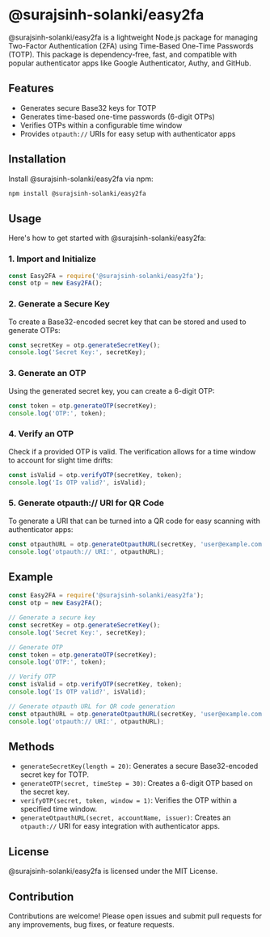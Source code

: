 # @surajsinh-solanki/easy2fa

@surajsinh-solanki/easy2fa is a lightweight Node.js package for managing Two-Factor Authentication (2FA) using Time-Based One-Time Passwords (TOTP). This package is dependency-free, fast, and compatible with popular authenticator apps like Google Authenticator, Authy, and GitHub.

## Features

- Generates secure Base32 keys for TOTP
- Generates time-based one-time passwords (6-digit OTPs)
- Verifies OTPs within a configurable time window
- Provides `otpauth://` URIs for easy setup with authenticator apps

## Installation

Install @surajsinh-solanki/easy2fa via npm:

```bash
npm install @surajsinh-solanki/easy2fa
```

## Usage

Here's how to get started with @surajsinh-solanki/easy2fa:

### 1. Import and Initialize

```javascript
const Easy2FA = require('@surajsinh-solanki/easy2fa');
const otp = new Easy2FA();
```

### 2. Generate a Secure Key

To create a Base32-encoded secret key that can be stored and used to generate OTPs:

```javascript
const secretKey = otp.generateSecretKey();
console.log('Secret Key:', secretKey);
```

### 3. Generate an OTP

Using the generated secret key, you can create a 6-digit OTP:

```javascript
const token = otp.generateOTP(secretKey);
console.log('OTP:', token);
```

### 4. Verify an OTP

Check if a provided OTP is valid. The verification allows for a time window to account for slight time drifts:

```javascript
const isValid = otp.verifyOTP(secretKey, token);
console.log('Is OTP valid?', isValid);
```

### 5. Generate otpauth:// URI for QR Code

To generate a URI that can be turned into a QR code for easy scanning with authenticator apps:

```javascript
const otpauthURL = otp.generateOtpauthURL(secretKey, 'user@example.com', '@surajsinh-solanki/easy2faApp');
console.log('otpauth:// URI:', otpauthURL);
```

## Example

```javascript
const Easy2FA = require('@surajsinh-solanki/easy2fa');
const otp = new Easy2FA();

// Generate a secure key
const secretKey = otp.generateSecretKey();
console.log('Secret Key:', secretKey);

// Generate OTP
const token = otp.generateOTP(secretKey);
console.log('OTP:', token);

// Verify OTP
const isValid = otp.verifyOTP(secretKey, token);
console.log('Is OTP valid?', isValid);

// Generate otpauth URL for QR code generation
const otpauthURL = otp.generateOtpauthURL(secretKey, 'user@example.com', '@surajsinh-solanki/easy2faApp');
console.log('otpauth:// URI:', otpauthURL);
```

## Methods

- `generateSecretKey(length = 20)`: Generates a secure Base32-encoded secret key for TOTP.
- `generateOTP(secret, timeStep = 30)`: Creates a 6-digit OTP based on the secret key.
- `verifyOTP(secret, token, window = 1)`: Verifies the OTP within a specified time window.
- `generateOtpauthURL(secret, accountName, issuer)`: Creates an `otpauth://` URI for easy integration with authenticator apps.

## License

@surajsinh-solanki/easy2fa is licensed under the MIT License.

## Contribution

Contributions are welcome! Please open issues and submit pull requests for any improvements, bug fixes, or feature requests.